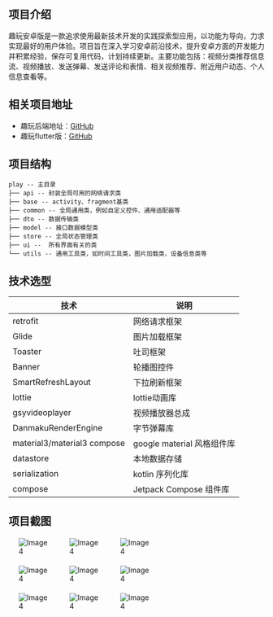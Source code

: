 <!--
 * @Author: xt-guiyi 1661219752@qq.com
 * @Date: 2024-11-04 21:53:08
 * @LastEditors: xt-guiyi 1661219752@qq.com
 * @LastEditTime: 2024-11-05 23:57:13
-->
## 项目介绍

趣玩安卓版是一款追求使用最新技术开发的实践探索型应用，以功能为导向，力求实现最好的用户体验。项目旨在深入学习安卓前沿技术，提升安卓方面的开发能力并积累经验，保存可复用代码，计划持续更新。主要功能包括：视频分类推荐信息流、视频播放、发送弹幕、发送评论和表情、相关视频推荐、附近用户动态、个人信息查看等。

## 相关项目地址

- 趣玩后端地址：[GitHub](https://github.com/xt-guiyi/interesting-play-service-nest)
- 趣玩flutter版：[GitHub](https://github.com/xt-guiyi/interesting-play-flutter)

## 项目结构

```
play -- 主目录
├── api -- 封装全局可用的网络请求类
├── base -- activity、fragment基类
├── common -- 全局通用类，例如自定义控件、通用适配器等
├── dto -- 数据传输类
├── model -- 接口数据模型类
├── store -- 全局状态管理类
├── ui --  所有界面有关的类
└── utils -- 通用工具类，如时间工具类，图片加载类，设备信息类等
```

## 技术选型

| 技术                  | 说明
|---------------------| ---------------------------
| retrofit        | 网络请求框架
| Glide            | 图片加载框架
| Toaster             | 吐司框架
| Banner |  轮播图控件
| SmartRefreshLayout          | 下拉刷新框架
| lottie    | lottie动画库
| gsyvideoplayer     | 视频播放器总成
| DanmakuRenderEngine | 字节弹幕库
| material3/material3 compose | google material 风格组件库
| datastore               | 本地数据存储
| serialization               | kotlin 序列化库
| compose         | Jetpack Compose 组件库

## 项目截图
<div style="display: flex; justify-content: space-around;width: 300px; margin-top: 20px">
  <img src="https://images.cubox.pro/iw3rni/file/2024110713252697611/1730957115091.jpg" alt="Image 4" style="flex: 1;margin: 0 20px">
  <img src="https://images.cubox.pro/iw3rni/file/2024110523473988948/1730821648779.jpg" alt="Image 4" style="flex: 1;margin: 0 20px">
   <img src="https://images.cubox.pro/iw3rni/file/2024110523480277649/1730821674438.jpg" alt="Image 4" style="flex: 1;margin: 0 20px">
</div>

<div style="display: flex; justify-content: space-around;width: 300px; margin-top: 20px">
  <img src="https://images.cubox.pro/iw3rni/file/2024110523481067702/1730821688262.jpg" alt="Image 4" style="flex: 1;margin: 0 20px">
  <img src="https://images.cubox.pro/iw3rni/file/2024110523481694156/1730821695250.jpg" alt="Image 4" style="flex: 1;margin: 0 20px">
  <img src="https://images.cubox.pro/iw3rni/file/2024110523482476219/1730821702933.jpg" alt="Image 4" style="flex: 1;margin: 0 20px">
</div>

<div style="display: flex; justify-content: space-around;width: 300px; margin-top: 20px">
   <img src="https://images.cubox.pro/iw3rni/file/2024110523483664467/1730821714948.jpg" alt="Image 4" style="flex: 1;margin: 0 20px">
     <img src="https://images.cubox.pro/iw3rni/file/2024110523485339191/1730821730767.jpg" alt="Image 4" style="flex: 1;margin: 0 20px">
  <img src="https://images.cubox.pro/iw3rni/file/2024110523490012067/1730821738758.jpg" alt="Image 4" style="flex: 1;margin: 0 20px">
</div>

